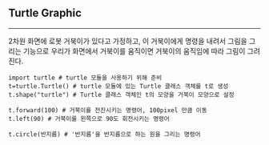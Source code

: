 ## Turtle Graphic
---
2차원 화면에 로봇 거북이가 있다고 가정하고, 이 거북이에게 명령을 내려서 그림을 그리는 기능으로 우리가 화면에서 거북이를 움직이면
 거북이의 움직임에 따라 그림이 그려진다.
 ```
 import turtle # turtle 모듈을 사용하기 위해 준비
 t=turtle.Turtle() # turtle 모듈에 있는 Turtle 클래스 객체를 t로 생성
 t.shape("turtle") # Turtle 클래스 객체인 t의 모양을 거북이 모양으로 설정
 
 t.forward(100) # 거북이를 전진시키는 명령어, 100pixel 만큼 이동
 t.left(90) # 거북이를 왼쪽으로 90도 회전시키는 명령어
 
 t.circle(반지름) # '반지름'을 반지름으로 하는 원을 그리는 명령어
 ```
